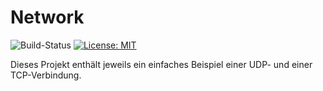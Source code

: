 # Network
![Build-Status](https://github.com/mflingelli/Network/actions/workflows/maven.yml/badge.svg)
[![License: MIT](https://img.shields.io/badge/License-MIT-blue.svg)](https://opensource.org/licenses/MIT)

Dieses Projekt enthält jeweils ein einfaches Beispiel einer UDP- und einer TCP-Verbindung.
